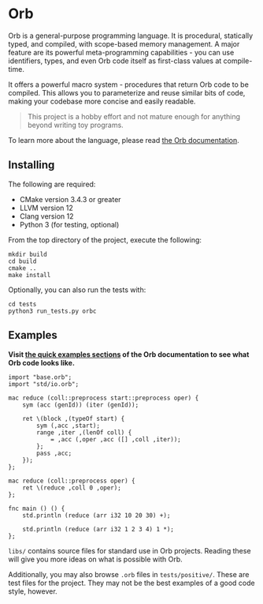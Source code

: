 # Orb

Orb is a general-purpose programming language. It is procedural, statically typed, and compiled, with scope-based memory management. A major feature are its powerful meta-programming capabilities - you can use identifiers, types, and even Orb code itself as first-class values at compile-time.

It offers a powerful macro system - procedures that return Orb code to be compiled. This allows you to parameterize and reuse similar bits of code, making your codebase more concise and easily readable.

> This project is a hobby effort and not mature enough for anything beyond writing toy programs.

To learn more about the language, please read [the Orb documentation](https://vplesko.github.io/OrbLang/).

## Installing

The following are required:
 - CMake version 3.4.3 or greater
 - LLVM version 12
 - Clang version 12
 - Python 3 (for testing, optional)

From the top directory of the project, execute the following:

```
mkdir build
cd build
cmake ..
make install
```

Optionally, you can also run the tests with:

```
cd tests
python3 run_tests.py orbc
```

## Examples

**Visit [the quick examples sections](https://vplesko.github.io/OrbLang/examples/quick_examples.html) of the Orb documentation to see what Orb code looks like.**

```
import "base.orb";
import "std/io.orb";

mac reduce (coll::preprocess start::preprocess oper) {
    sym (acc (genId)) (iter (genId));

    ret \(block ,(typeOf start) {
        sym (,acc ,start);
        range ,iter ,(lenOf coll) {
            = ,acc (,oper ,acc ([] ,coll ,iter));
        };
        pass ,acc;
    });
};

mac reduce (coll::preprocess oper) {
    ret \(reduce ,coll 0 ,oper);
};

fnc main () () {
    std.println (reduce (arr i32 10 20 30) +);

    std.println (reduce (arr i32 1 2 3 4) 1 *);
};
```

`libs/` contains source files for standard use in Orb projects. Reading these will give you more ideas on what is possible with Orb.

Additionally, you may also browse `.orb` files in `tests/positive/`. These are test files for the project. They may not be the best examples of a good code style, however.